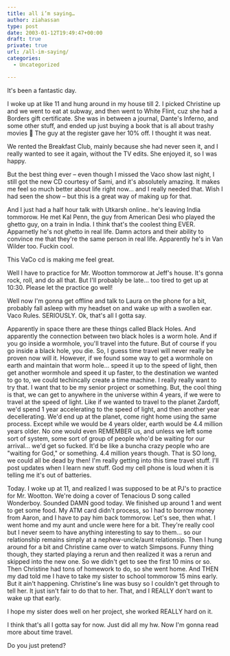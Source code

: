 ```yaml
---
title: all i’m saying…
author: ziahassan
type: post
date: 2003-01-12T19:49:47+00:00
draft: true
private: true
url: /all-im-saying/
categories:
  - Uncategorized

---
```

It's been a fantastic day.

I woke up at like 11 and hung around in my house till 2. I picked Christine up and we went to eat at subway, and then went to White Flint, cuz she had a Borders gift certificate. She was in between a journal, Dante's Inferno, and some other stuff, and ended up just buying a book that is all about trashy movies 🙂 The guy at the register gave her 10% off. I thought it was neat.

We rented the Breakfast Club, mainly because she had never seen it, and I really wanted to see it again, without the TV edits. She enjoyed it, so I was happy.

But the best thing ever &#8211; even though I missed the Vaco show last night, I still got the new CD courtesy of Sami, and it's absolutely amazing. It makes me feel so much better about life right now&#8230; and I really needed that. Wish I had seen the show &#8211; but this is a great way of making up for that.

And I just had a half hour talk with Utkarsh online.. he's leaving India tommorow. He met Kal Penn, the guy from American Desi who played the ghetto guy, on a train in India. I think that's the coolest thing EVER. Apparnetly he's not ghetto in real life. Damn actors and their ability to convince me that they're the same person in real life. Apparently he's in Van Wilder too. Fuckin cool.

This VaCo cd is making me feel great.

Well I have to practice for Mr. Wootton tommorow at Jeff's house. It's gonna rock, roll, and do all that. But I'll probably be late&#8230; too tired to get up at 10:30. Please let the practice go well!

Well now I'm gonna get offline and talk to Laura on the phone for a bit, probably fall asleep with my headset on and wake up with a swollen ear. Vaco Rules. SERIOUSLY. Ok, that's all I gotta say.

Apparently in space there are these things called Black Holes. And apparently the connection between two black holes is a worm hole. And if you go inside a wormhole, you'll travel into the future. But of course if you go inside a black hole, you die. So, I guess time travel will never really be proven now will it. However, if we found some way to get a wormhole on earth and maintain that worm hole&#8230; speed it up to the speed of light, then get another wormhole and speed it up faster, to the destination we wanted to go to, we could techincally create a time machine. I really really want to try that. I want that to be my senior project or something. But, the cool thing is that, we can get to anywhere in the universe within 4 years, if we were to travel at the speed of light. Like if we wanted to travel to the planet Zardoff, we'd spend 1 year accelerating to the speed of light, and then another year decellerating. We'd end up at the planet, come right home using the same process. Except while we would be 4 years older, earth would be 4.4 million years older. No one would even REMEMBER us, and unless we left some sort of system, some sort of group of people who'd be waiting for our arrival&#8230; we'd get so fucked. It'd be like a buncha crazy people who are "waiting for God," or something. 4.4 million years though. That is SO long, we could all be dead by then! I'm really getting into this time travel stuff. I'll post updates when I learn new stuff. God my cell phone is loud when it is telling me it's out of batteries.

Today. I woke up at 11, and realized I was supposed to be at PJ's to practice for Mr. Wootton. We're doing a cover of Tenacious D song called Wonderboy. Sounded DAMN good today. We finished up around 1 and went to get some food. My ATM card didn't process, so I had to borrow money from Aaron, and I have to pay him back tommorow. Let's see, then what. I went home and my aunt and uncle were here for a bit. They're really cool but I never seem to have anything interesting to say to them&#8230; so our relationship remains simply at a nephew-uncle/aunt relationsip. Then I hung around for a bit and Christine came over to watch Simpsons. Funny thing though, they started playing a rerun and then realized it was a rerun and skipped into the new one. So we didn't get to see the first 10 mins or so. Then Christine had tons of homework to do, so she went home. And THEN my dad told me I have to take my sister to school tommorow 15 mins early. But it ain't happening. Christine's line was busy so I couldn't get through to tell her. It just isn't fair to do that to her. That, and I REALLY don't want to wake up that early.

I hope my sister does well on her project, she worked REALLY hard on it.

I think that's all I gotta say for now. Just did all my hw. Now I'm gonna read more about time travel.

Do you just pretend?